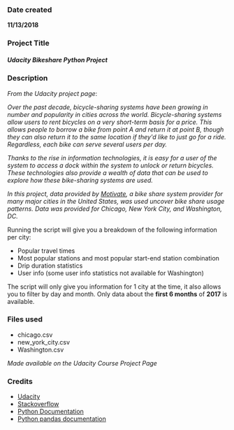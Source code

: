 ### Date created
__11/13/2018__

### Project Title
##### Udacity Bikeshare Python Project

### Description
*From the Udacity project page*:

*Over the past decade, bicycle-sharing systems have been growing in number and popularity in cities across the world. Bicycle-sharing systems allow users to rent bicycles on a very short-term basis for a price. This allows people to borrow a bike from point A and return it at point B, though they can also return it to the same location if they'd like to just go for a ride. Regardless, each bike can serve several users per day.*

*Thanks to the rise in information technologies, it is easy for a user of the system to access a dock within the system to unlock or return bicycles. These technologies also provide a wealth of data that can be used to explore how these bike-sharing systems are used.*

*In this project, data provided by [Motivate](https://www.motivateco.com/), a bike share system provider for many major cities in the United States, was used uncover bike share usage patterns. Data was provided for Chicago, New York City, and Washington, DC.*

Running the script will give you a breakdown of the following information per city:
* Popular travel times
* Most popular stations and most popular start-end station combination
* Drip duration statistics
* User info (some user info statistics not available for Washington)

The script will only give you information for 1 city at the time, it also allows you to filter by day and month. Only data about the **first 6 months** of **2017** is available.

### Files used
* chicago.csv
* new_york_city.csv
* Washington.csv

*Made available on the Udacity Course Project Page*

### Credits
* [Udacity](https://www.Udacity.com/)
* [Stackoverflow](https://stackoverflow.com/)
* [Python Documentation](https://docs.python.org/3/)
* [Python pandas documentation](https://pandas.pydata.org/pandas-docs/stable/)
